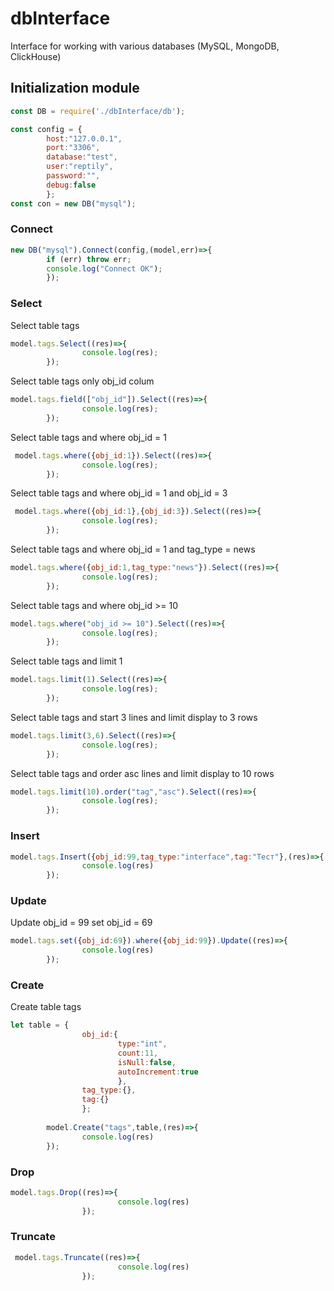 # dbInterface
Interface for working with various databases (MySQL, MongoDB, ClickHouse)

## Initialization module
```js
const DB = require('./dbInterface/db');

const config = {
        host:"127.0.0.1",
        port:"3306",
        database:"test",
        user:"reptily",
        password:"",
        debug:false
        };
const con = new DB("mysql");
```
### Connect
```js
new DB("mysql").Connect(config,(model,err)=>{       
        if (err) throw err;
        console.log("Connect OK");
        });
```
### Select
Select table tags
```js
model.tags.Select((res)=>{
                console.log(res);
        });
```

Select table tags only obj_id colum
```js
model.tags.field(["obj_id"]).Select((res)=>{
                console.log(res);
        });
```

Select table tags and where obj_id = 1
```js
 model.tags.where({obj_id:1}).Select((res)=>{
                console.log(res);
        });
```

Select table tags and where obj_id = 1 and obj_id = 3
```js
 model.tags.where({obj_id:1},{obj_id:3}).Select((res)=>{
                console.log(res);
        });
```

Select table tags and where obj_id = 1 and tag_type = news
```js
model.tags.where({obj_id:1,tag_type:"news"}).Select((res)=>{
                console.log(res);
        });
```

Select table tags and where obj_id >= 10
```js
model.tags.where("obj_id >= 10").Select((res)=>{
                console.log(res);
        });
```

Select table tags and limit 1
```js
model.tags.limit(1).Select((res)=>{
                console.log(res);
        });
```

Select table tags and start 3 lines and limit display to 3 rows
```js
model.tags.limit(3,6).Select((res)=>{
                console.log(res);
        });
```

Select table tags and order asc lines and limit display to 10 rows
```js
model.tags.limit(10).order("tag","asc").Select((res)=>{
                console.log(res);
        });
```
### Insert
```js
model.tags.Insert({obj_id:99,tag_type:"interface",tag:"Тест"},(res)=>{
                console.log(res)
        });
```

### Update
Update obj_id = 99 set obj_id = 69
```js
model.tags.set({obj_id:69}).where({obj_id:99}).Update((res)=>{
                console.log(res)
        });
```

### Create
Create table tags
```js
let table = {
                obj_id:{
                        type:"int",
                        count:11,
                        isNull:false,
                        autoIncrement:true
                        },
                tag_type:{},
                tag:{}
                };
        
        model.Create("tags",table,(res)=>{
                console.log(res)   
        });
```

### Drop
```js
model.tags.Drop((res)=>{
                        console.log(res)   
                });
```

### Truncate
```js
 model.tags.Truncate((res)=>{
                        console.log(res) 
                });
```
